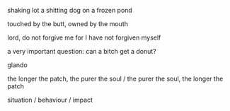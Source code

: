 shaking lot a shitting dog on a frozen pond

touched by the butt, owned by the mouth

lord, do not forgive me for I have not forgiven myself

a very important question: can a bitch get a donut?

glando

the longer the patch, the purer the soul / the purer the soul, the longer the patch

situation / behaviour / impact
